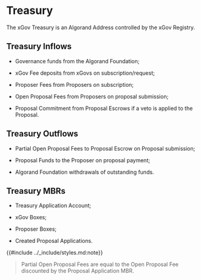 # Treasury

The xGov Treasury is an Algorand Address controlled by the xGov Registry.

## Treasury Inflows

- Governance funds from the Algorand Foundation;

- xGov Fee deposits from xGovs on subscription/request;

- Proposer Fees from Proposers on subscription;

- Open Proposal Fees from Proposers on proposal submission;

- Proposal Commitment from Proposal Escrows if a veto is applied to the Proposal.

## Treasury Outflows

- Partial Open Proposal Fees to Proposal Escrow on Proposal submission;

- Proposal Funds to the Proposer on proposal payment;

- Algorand Foundation withdrawals of outstanding funds.

## Treasury MBRs

- Treasury Application Account;

- xGov Boxes;

- Proposer Boxes;

- Created Proposal Applications.

{{#include ../_include/styles.md:note}}
> Partial Open Proposal Fees are equal to the Open Proposal Fee discounted by the
> Proposal Application MBR.
